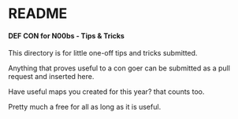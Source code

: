 # README
#### DEF CON for N00bs - Tips & Tricks

This directory is for little one-off tips and tricks submitted.

Anything that proves useful to a con goer can be submitted as a pull request and inserted here.

Have useful maps you created for this year? that counts too.

Pretty much a free for all as long as it is useful.
